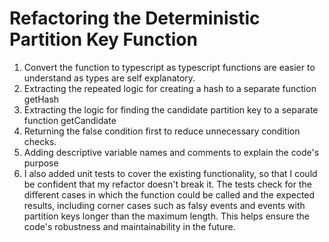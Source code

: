 # Refactoring the Deterministic Partition Key Function
1. Convert the function to typescript as typescript functions are easier to understand as types are self explanatory.
2. Extracting the repeated logic for creating a hash to a separate function getHash
3. Extracting the logic for finding the candidate partition key to a separate function getCandidate
4. Returning the false condition first to reduce unnecessary condition checks.
5. Adding descriptive variable names and comments to explain the code's purpose
6. I also added unit tests to cover the existing functionality, so that I could be confident that my refactor doesn't break it. The tests check for the different cases in which the function could be called and the expected results, including corner cases such as falsy events and events with partition keys longer than the maximum length. This helps ensure the code's robustness and maintainability in the future.
